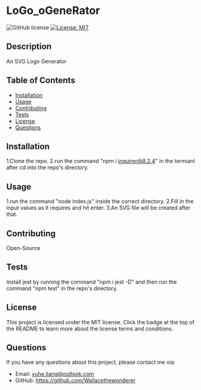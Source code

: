 # LoGo_oGeneRator

![GitHub license](https://img.shields.io/badge/license-MIT-blue.svg)
[![License: MIT](https://img.shields.io/badge/License-MIT-yellow.svg)](https://choosealicense.com/licenses)

## Description

An SVG Logo Generator

## Table of Contents

- [Installation](##installation)
- [Usage](##usage)
- [Contributing](##contributing)
- [Tests](##tests)
- [License](##license)
- [Questions](##questions)

## Installation

1.Clone the repo. 2.run the command "npm i inquirer@8.2.4" in the termianl after cd into the repo's directory. 

## Usage

1.run the command "node index.js" inside the correct directory. 2.Fill in the input values as it requires and hit enter. 3.An SVG file will be created after that.

## Contributing

Open-Source

## Tests

Install jest by running the command "npm i jest -D" and then run the command "npm test" in the repo's directory.

## License

This project is licensed under the MIT license. Click the badge at the top of the README to learn more about the license terms and conditions.

## Questions

If you have any questions about this project, please contact me via:

- Email: yuhe.liang@outlook.com
- GitHub: https://github.com/Wallacethewonderer